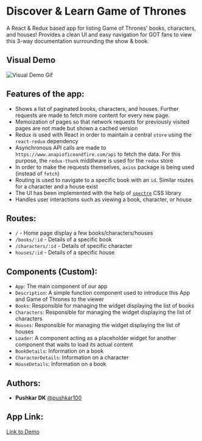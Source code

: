 # Discover & Learn Game of Thrones 

A React & Redux based app for listing Game of Thrones' books, characters, and houses! Provides a clean UI and easy navigation for GOT fans to view this 3-way documentation surrounding the show & book. 

## Visual Demo

![Visual Demo Gif](https://dummyimage.com/600x400/000/fff)

## Features of the app:

- Shows a list of paginated books, characters, and houses. Further requests are made to fetch more content for every new page.
- Memoization of pages so that network requests for previously visited pages are not made but shown a cached version
- Redux is used with React in order to maintain a central `store` using the `react-redux` dependency
- Asynchronous API calls are made to `https://www.anapioficeandfire.com/api` to fetch the data. For this purpose, the `redux-thunk` middlware is used for the `redux` store
- In order to make the requests themselves, `axios` package is being used (instead of `fetch`)
- Routing is used to navigate to a specific book with an `id`. Similar routes for a character and a house exist
- The UI has been implemented with the help of [`spectre`](https://picturepan2.github.io/spectre/) CSS library
- Handles user interactions such as viewing a book, character, or house

## Routes:

- `/` - Home page display a few books/characters/houses
- `/books/:id` - Details of a specific book
- `/characters/:id` - Details of specific character
- `houses/:id` - Details of a specific house

## Components (Custom):

- `App`: The main component of our app
- `Description`: A simple function component used to introduce this App and Game of Thrones to the viewer
- `Books`: Responsible for managing the widget displaying the list of books
- `Characters`: Responsible for managing the widget displaying the list of characters
- `Houses`: Responsible for managing the widget displaying the list of houses
- `Loader`: A component acting as a placeholder widget for another component that waits to load its actual content
- `BookDetails`: Information on a book
- `CharacterDetails`: Information on a character
- `HouseDetails`: Information on a book

## Authors:

- **Pushkar DK**  [@pushkar100](https://github.com/pushkar100)

## App Link:

[Link to Demo](http://www.pushakrdk.com/game-of-thrones)